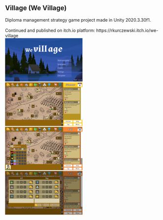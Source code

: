 <h2>Village (We Village) </h2>
Diploma management strategy game project made in Unity 2020.3.30f1.
<br><br>
Continued and published on itch.io platform:
https://rkurczewski.itch.io/we-village
<br>
<img width="50%" src="..Screens/1.png">
<img width="50%" src="..Screens/2.png">
<img width="50%" src="..Screens/3.png">
<img width="50%" src="..Screens/4.png">
